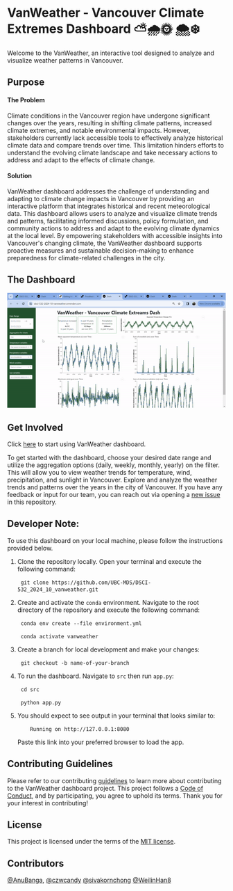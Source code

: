 # VanWeather - Vancouver Climate Extremes Dashboard ⛅🌧️🌞 🌨️❄️

Welcome to the VanWeather, an interactive tool designed to analyze and visualize weather patterns in Vancouver.
## Purpose 

#### The Problem
Climate conditions in the Vancouver region have undergone significant changes over the years, resulting in shifting climate patterns, increased climate extremes, and notable environmental impacts. However, stakeholders currently lack accessible tools to effectively analyze historical climate data and compare trends over time. This limitation hinders efforts to understand the evolving climate landscape and take necessary actions to address and adapt to the effects of climate change.

#### Solution
VanWeather dashboard addresses the challenge of understanding and adapting to climate change impacts in Vancouver by providing an interactive platform that integrates historical and recent meteorological data. This dashboard allows users to analyze and visualize climate trends and patterns, facilitating informed discussions, policy formulation, and community actions to address and adapt to the evolving climate dynamics at the local level. By empowering stakeholders with accessible insights into Vancouver's changing climate, the VanWeather dashboard supports proactive measures and sustainable decision-making to enhance preparedness for climate-related challenges in the city.

## The Dashboard
<img src="img/demo.gif" width="1000"/>

## Get Involved
Click [here](https://dsci-532-2024-10-vanweather.onrender.com/) to start using VanWeather dashboard.

To get started with the dashboard, choose your desired date range and utilize the aggregation options (daily, weekly, monthly, yearly) on the filter. This will allow you to view weather trends for temperature, wind, precipitation, and sunlight in Vancouver. Explore and analyze the weather trends and patterns over the years in the city of Vancouver.
If you have any feedback or input for our team, you can reach out via opening a [new issue](https://github.com/UBC-MDS/DSCI-532_2024_10_vanweather/issues/new) in this repository.

## Developer Note:
To use this dashboard on your local machine, please follow the instructions provided below.
1. Clone the repository locally. Open your terminal and execute the following command:

    ```console
     git clone https://github.com/UBC-MDS/DSCI-532_2024_10_vanweather.git
    ```

2. Create and activate the `conda` environment. Navigate to the root directory of the repository and execute the following command:
    ```console
     conda env create --file environment.yml
    ```

    ```console
     conda activate vanweather
    ```

3. Create a branch for local development and make your changes:

    ```console
     git checkout -b name-of-your-branch
    ```

4. To run the dashboard. Navigate to `src` then run `app.py`: 

    ```console
     cd src
    ```

    ```console
     python app.py
    ```
5. You should expect to see output in your terminal that looks similar to:
    ```console
        Running on http://127.0.0.1:8080 
    ```
    Paste this link into your preferred browser to load the app.

## Contributing Guidelines
Please refer to our contributing [guidelines](https://github.com/UBC-MDS/DSCI-532_2024_10_vanweather/blob/main/CONTRIBUTING.md) to learn more about contributing to the VanWeather dashboard project. This project follows a [Code of Conduct](https://github.com/UBC-MDS/DSCI-532_2024_10_vanweather/blob/main/CODE_OF_CONDUCT.md), and by participating, you agree to uphold its terms. Thank you for your interest in contributing!

## License
This project is licensed under the terms of the [MIT license](https://github.com/UBC-MDS/DSCI-532_2024_10_vanweather/blob/main/LICENSE).

## Contributors
[@AnuBanga](https://github.com/AnuBanga), [@czwcandy](https://github.com/czwcandy) [@sivakornchong](https://github.com/sivakornchong) [@WeilinHan8](https://github.com/WeilinHan8)